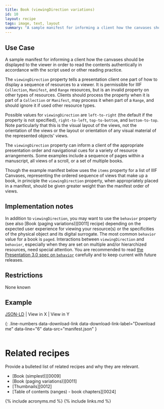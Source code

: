 ```yaml
---
title: Book (viewingDirection variations)
id: 10
layout: recipe
tags: image, text, layout
summary: "A sample manifest for informing a client how the canvases should be displayed to the viewer in order to read the contents authentically in accordance with the script used or other reading practice."
---
```


## Use Case

A sample manifest for informing a client how the canvases should be displayed to the viewer in order to read the contents authentically in accordance with the script used or other reading practice.

The `viewingDirection` property tells a presentation client one part of how to display a sequence of resources to a viewer. It is permissible for IIIF `Collection`, `Manifest`, and `Range` resources, but is an invalid property on other types of resources. Clients should process the property when it is part of a `Collection` or `Manifest`, may process it when part of a `Range`, and should ignore it if used other resource types.

Possible values for `viewingDirection` are `left-to-right` (the default if the property is not specified), `right-to-left`, `top-to-bottom`, and `bottom-to-top`. Note particularly that this is the visual layout of the views, not the orientation of the views or the layout or orientation of any visual material of the represented objects' views.

The `viewingDirection` property can inform a client of the appropriate presentation order and navigational cues for a variety of resource arrangements. Some examples include a sequence of pages within a manuscript, all views of a scroll, or a set of multiple books.

Though the example manifest below uses the `items` property for a list of IIIF Canvases, representing the ordered sequence of views that make up a book, in principle the `viewingDirection` property, when appropriately placed in a manifest, should be given greater weight than the manifest order of views. 

## Implementation notes

In addition to `viewingDirection`, you may want to use the `behavior` property (see also [Book (paging variations)][0011] recipe) depending on the expected user experience for viewing your resource(s) or the specificities of the physical object and its digital surrogate. The most common `behavior` value for a book is `paged`. Interactions between `viewingDirection` and `behavior`, especially when they are set on multiple and/or hierarchized resources, need special attention. You are recommended to read [the Presentation 3.0 spec on `behavior`](https://iiif.io/api/presentation/3.0/#behavior) carefully and to keep current with future releases.


## Restrictions

None known

## Example

[JSON-LD](manifest.json) | View in X | View in Y 

{: .line-numbers data-download-link data-download-link-label="Download me" data-line="6" data-src="manifest.json" }
```json
```

# Related recipes

Provide a bulleted list of related recipes and why they are relevant.

* [Book (simplest)][0009]
* [Book (paging variations)][0011]
* [Thumbnails][0012]
* [Table of contents (ranges) - book chapters][0024]

{% include acronyms.md %}
{% include links.md %}